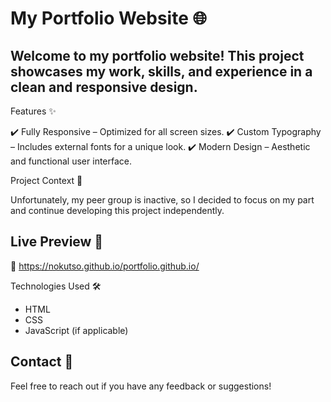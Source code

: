 # My Portfolio Website 🌐

## Welcome to my portfolio website! This project showcases my work, skills, and experience in a clean and responsive design.

Features ✨

✔️ Fully Responsive – Optimized for all screen sizes.
✔️ Custom Typography – Includes external fonts for a unique look.
✔️ Modern Design – Aesthetic and functional user interface.

Project Context 📝

Unfortunately, my peer group is inactive, so I decided to focus on my part and continue developing this project independently.

## Live Preview 🚀

🔗 https://nokutso.github.io/portfolio.github.io/ 

Technologies Used 🛠️
- HTML
- CSS
- JavaScript (if applicable)

## Contact 📩

Feel free to reach out if you have any feedback or suggestions!

